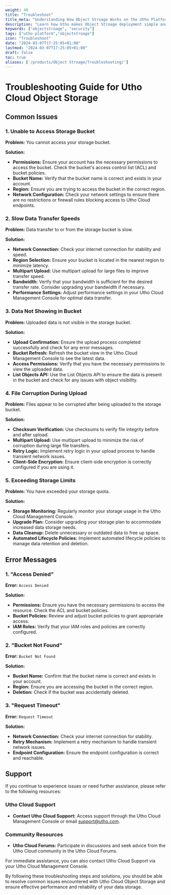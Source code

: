 ```yaml
---
weight: 40
title: "Troubleshoot"
title_meta: "Understanding How Object Stroage Works on the Utho Platform"
description: "Learn how Utho makes Object Stroage deployment simple and easy so you easily anticipate your cloud infrastructure costs"
keywords: ["objectstroage", "security"]
tags: ["utho platform","objectstroage"]
icon: "Troubleshoot"
date: "2024-03-07T17:25:05+01:00"
lastmod: "2024-03-07T17:25:05+01:00"
draft: false
toc: true
aliases: ['/products/Object Stroage/Troubleshooting/']
---
```


# Troubleshooting Guide for Utho Cloud Object Storage

## Common Issues

### 1. Unable to Access Storage Bucket
**Problem:** You cannot access your storage bucket.

**Solution:**
- **Permissions:** Ensure your account has the necessary permissions to access the bucket. Check the bucket's access control list (ACL) and bucket policies.
- **Bucket Name:** Verify that the bucket name is correct and exists in your account.
- **Region:** Ensure you are trying to access the bucket in the correct region.
- **Network Configuration:** Check your network settings to ensure there are no restrictions or firewall rules blocking access to Utho Cloud endpoints.

### 2. Slow Data Transfer Speeds
**Problem:** Data transfer to or from the storage bucket is slow.

**Solution:**
- **Network Connection:** Check your internet connection for stability and speed.
- **Region Selection:** Ensure your bucket is located in the nearest region to minimize latency.
- **Multipart Upload:** Use multipart upload for large files to improve transfer speed.
- **Bandwidth:** Verify that your bandwidth is sufficient for the desired transfer rate. Consider upgrading your bandwidth if necessary.
- **Performance Settings:** Adjust performance settings in your Utho Cloud Management Console for optimal data transfer.

### 3. Data Not Showing in Bucket
**Problem:** Uploaded data is not visible in the storage bucket.

**Solution:**
- **Upload Confirmation:** Ensure the upload process completed successfully and check for any error messages.
- **Bucket Refresh:** Refresh the bucket view in the Utho Cloud Management Console to see the latest data.
- **Access Permissions:** Verify that you have the necessary permissions to view the uploaded data.
- **List Objects API:** Use the List Objects API to ensure the data is present in the bucket and check for any issues with object visibility.

### 4. File Corruption During Upload
**Problem:** Files appear to be corrupted after being uploaded to the storage bucket.

**Solution:**
- **Checksum Verification:** Use checksums to verify file integrity before and after upload.
- **Multipart Upload:** Use multipart upload to minimize the risk of corruption during large file transfers.
- **Retry Logic:** Implement retry logic in your upload process to handle transient network issues.
- **Client-Side Encryption:** Ensure client-side encryption is correctly configured if you are using it.

### 5. Exceeding Storage Limits
**Problem:** You have exceeded your storage quota.

**Solution:**
- **Storage Monitoring:** Regularly monitor your storage usage in the Utho Cloud Management Console.
- **Upgrade Plan:** Consider upgrading your storage plan to accommodate increased data storage needs.
- **Data Cleanup:** Delete unnecessary or outdated data to free up space.
- **Automated Lifecycle Policies:** Implement automated lifecycle policies to manage data retention and deletion.

## Error Messages

### 1. "Access Denied"
**Error:** `Access Denied`

**Solution:**
- **Permissions:** Ensure you have the necessary permissions to access the resource. Check the ACL and bucket policies.
- **Bucket Policies:** Review and adjust bucket policies to grant appropriate access.
- **IAM Roles:** Verify that your IAM roles and policies are correctly configured.

### 2. "Bucket Not Found"
**Error:** `Bucket Not Found`

**Solution:**
- **Bucket Name:** Confirm that the bucket name is correct and exists in your account.
- **Region:** Ensure you are accessing the bucket in the correct region.
- **Deletion:** Check if the bucket was accidentally deleted.

### 3. "Request Timeout"
**Error:** `Request Timeout`

**Solution:**
- **Network Connection:** Check your internet connection for stability.
- **Retry Mechanism:** Implement a retry mechanism to handle transient network issues.
- **Endpoint Configuration:** Ensure the endpoint configuration is correct and reachable.

## Support

If you continue to experience issues or need further assistance, please refer to the following resources:

<!-- ### Utho Cloud Documentation
- **Object Storage Documentation:** [Utho Cloud Object Storage Documentation](#) *(Replace with actual link)* -->

### Utho Cloud Support
- **Contact Utho Cloud Support:** Access support through the Utho Cloud Management Console or email support@utho.com.

### Community Resources
- **Utho Cloud Forums:** Participate in discussions and seek advice from the Utho Cloud community in the Utho Cloud Forums.

For immediate assistance, you can also contact Utho Cloud Support via your Utho Cloud Management Console.

By following these troubleshooting steps and solutions, you should be able to resolve common issues encountered with Utho Cloud Object Storage and ensure effective performance and reliability of your data storage.
